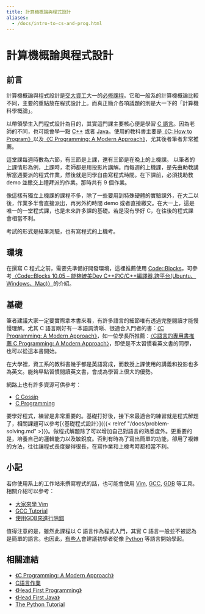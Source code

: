 ```yaml
---
title: 計算機概論與程式設計
aliases:
  - /docs/intro-to-cs-and-prog.html
---
```


# 計算機概論與程式設計

## 前言

計算機概論與程式設計是[交大資工](http://www.cs.nctu.edu.tw/)大一的[必修課程](http://www.cs.nctu.edu.tw/cswebsite/education/undergraduate/course#course_ruleu)。它和一般系的計算機概論比較不同，主要的重點放在程式設計上。而真正簡介各項議題的則是大一下的「計算機科學概論」。

以帶領學生入門程式設計為目的，其實這門課主要核心便是學習 [C 語言](http://en.wikipedia.org/wiki/C_%28programming_language%29)。因為老師的不同，也可能會學一點 [C++](http://en.wikipedia.org/wiki/C%2B%2B) 或者 [Java](http://en.wikipedia.org/wiki/Java_%28programming_language%29)。使用的教科書主要是[《C: How to Program》](http://www.pearsonhighered.com/educator/academic/product/0,3110,0136123562,00.html)以及[《C Programming: A Modern Approach》](http://knking.com/books/c2/ "C Programming: A Modern Approach")，尤其後者筆者非常推薦。

這堂課每週時數為六節，有三節是上課，還有三節是在晚上的上機課。
以筆者的上課情形為例，上課時，老師都是用投影片講解。而每週的上機課，是先由助教講解當週要派的程式作業，然後就是同學自由寫程式時間。在下課前，必須找助教 demo 並繳交上禮拜派的作業。那時共有 9 個作業。

像這樣有獨立上機課的課程不多，除了一些要用到特殊硬體的實驗課外，在大二以後，作業多半會直接派出，再另外約時間 demo 或者直接繳交。在大一上，這是唯一的一堂程式課，也是未來許多課的基礎。若是沒有學好 C，在往後的程式課會相當不利。

考試的形式是紙筆測驗，也有寫程式的上機考。

## 環境

在撰寫 C 程式之前，需要先準備好開發環境，這裡推薦使用 [Code::Blocks](http://www.codeblocks.org/)，可參考[〈Code::Blocks 10.05 – 能夠媲美Dev C++的C/C++編譯器,跨平台(Ubuntu、Windows、Mac)〉](http://jishus.org/?p=190)的介紹。

## 基礎

筆者建議大家一定要實際拿本書來看，有許多語言的細節唯有透過完整閱讀才能慢慢理解。尤其 C 語言剛好有一本語調清晰、很適合入門者的書：[《C Programming: A Modern Approach》](http://knking.com/books/c2/ "C Programming: A Modern Approach")，如一位學長所推薦：[〈C語言的專用書推薦 C Programming: A Modern Approach〉](http://home.gamer.com.tw/creationDetail.php?sn=974218)，即使是不太習慣看英文書的同學，也可以從這本書開始。

在大學裡，資工系的教科書幾乎都是英語寫成，而教授上課使用的講義和投影也多為英文。能夠早點習慣閱讀英文書，會成為學習上很大的優勢。

網路上也有許多資源可供參考：

*   [C Gossip](http://caterpillar.onlyfun.net/Gossip/CGossip/CGossip.html)
*   [C Programming](http://en.wikibooks.org/wiki/C_Programming)

要學好程式，練習是非常重要的。基礎打好後，接下來最適合的練習就是程式解題了，相關課題可以參考[〈基礎程式設計〉]({{< relref "/docs/problem-solving.md" >}})。做程式解題除了可以增加自己對語言的熟悉度外。更重要的是，培養自己的邏輯能力以及敏銳度。否則有時為了寫出簡單的功能，卻用了複雜的方法，往往讓程式長度變得很長，在寫作業和上機考時都相當不利。

## 小記

若你使用系上的工作站來撰寫程式的話，也可能會使用 [Vim](http://en.wikipedia.org/wiki/Vim_%28text_editor%29), [GCC](http://en.wikipedia.org/wiki/GNU_Compiler_Collection), [GDB](http://en.wikipedia.org/wiki/GNU_Debugger) 等工具。相關介紹可以參考：

*   [大家來學 Vim](http://edt1023.sayya.org/vim/)
*   [GCC Tutorial](http://pages.cs.wisc.edu/~beechung/ref/gcc-intro.html)
*   [使用GDB來進行除錯](http://tetralet.luna.com.tw/?op=ViewArticle&articleId=187&blogId=1)

值得注意的是，雖然此課程以 C 語言作為程式入門，其實 C 語言一般並不被認為是簡單的語言。也因此，[有些人](http://mcsp.wartburg.edu/zelle/python/)會建議初學者從像 [Python](http://en.wikipedia.org/wiki/Python_(programming_language)) 等語言開始學起。

## 相關連結

*   [《C Programming: A Modern Approach》](http://books.google.com/books?id=EDcxHAAACAAJ)
*   [C語言作業](http://using-c.blogspot.com/p/c.html)
*   [《Head First Programming》](http://books.google.com/books?id=E9K8Br6ZkKQC)
*   [《Head First Java》](http://books.google.com/books?id=uIVJiAPlBq0C)
*   [The Python Tutorial](http://docs.python.org/py3k/tutorial/)

